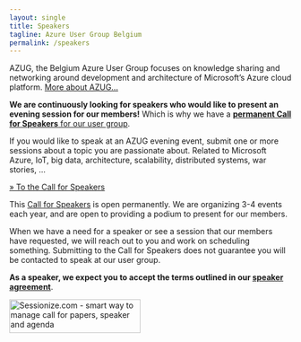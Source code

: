 ```yaml
---
layout: single
title: Speakers
tagline: Azure User Group Belgium
permalink: /speakers
---
```


AZUG, the Belgium Azure User Group focuses on knowledge sharing and networking around development and architecture of Microsoft’s Azure cloud platform. [More about AZUG...](/about)

**We are continuously looking for speakers who would like to present an evening session for our members!** Which is why we have a [**permanent Call for Speakers** for our user group](https://sessionize.com/azug).

If you would like to speak at an AZUG evening event, submit one or more sessions about a topic you are passionate about. Related to Microsoft Azure, IoT, big data, architecture, scalability, distributed systems, war stories, ...

<a href="https://sessionize.com/azug" class="btn btn--outline btn--large">&raquo; To the Call for Speakers</a>

This [Call for Speakers](https://sessionize.com/azug) is open permanently. We are organizing 3-4 events each year, and are open to providing a podium to present for our members.

When we have a need for a speaker or see a session that our members have requested, we will reach out to you and work on scheduling something. Submitting to the Call for Speakers does not guarantee you will be contacted to speak at our user group.

**As a speaker, we expect you to accept the terms outlined in our [speaker agreement](/speakers/agreement)**.

<a href="https://sessionize.com/azug"><img width="234" height="60" src="https://sessionize.com/Assets/buttons/sessionize--button-234x60.png" alt="Sessionize.com - smart way to manage call for papers, speaker and agenda"></a>
